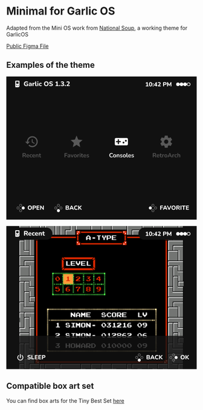 # Minimal for Garlic OS

Adapted from the Mini OS work from [National Soup](https://github.com/OnionUI/Themes/commits/main/themes/mini.os%20by%20nationalsoup), a working theme for GarlicOS

[Public Figma File](https://www.figma.com/community/file/1219968948888512600)

## Examples of the theme

![Example of the theme](https://github.com/nithou/Minimal-garlicOS/blob/main/theme-example.png)

![Example of the recents area](https://github.com/nithou/Minimal-garlicOS/blob/main/recent-example.png)

## Compatible box art set

You can find box arts for the Tiny Best Set [here](https://drive.google.com/file/d/1vChA5Y56JDsHxo3Bm4170IKsYq5uemCO/view?usp=sharing)

